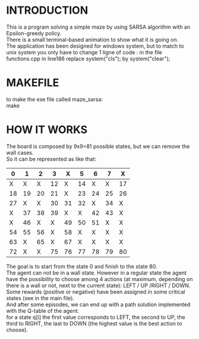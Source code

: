# INTRODUCTION

This is a program solving a simple maze by using SARSA algorithm with an Epsilon-greedy policy.<br />
There is a small terminal-based animation to show what it is going on.<br />
The application has been designed for windows system, but to match to unix system you only have to change 1 ligne
 of code : in the file functions.cpp in line186 replace system("cls"); by system("clear");
 

# MAKEFILE

to make the exe file called maze_sarsa:<br />
make<br />


# HOW IT WORKS

The board is composed by 9x9=81 possible states, but we can remove the wall cases.<br />
So it can be represented as like that:<br />

0 | 1 | 2 | 3 | X | 5 | 6 | 7 | X |
--- | --- | --- | --- |--- |--- |--- |--- |--- |
X | X | X | 12 | X | 14 | X | X | 17 |
18 | 19 | 20 | 21 | X | 23 | 24 | 25 | 26 |
27 | X | X | 30 | 31 | 32 | X | 34 | X |
X | 37 | 38 | 39 | X | X | 42 | 43 | X |
X | 46 | X | X | 49 | 50 | 51 | X | X |
54 | 55 | 56 | X | 58 | X | X | X | X |
63 | X | 65 | X | 67 | X | X | X | X |
72 | X | X | 75 |76 | 77 | 78 | 79 | 80 |


The goal is to start from the state 0 and finish to the state 80.<br />
The agent can not be in  a wall state. However in a regular state the agent have the possibility to
choose among  4 actions (at maximum, depending on there is a wall or not, next to the current state): LEFT / UP  /RIGHT / DOWN.<br />
Some rewards (positive or negative) have been assigned in some critical states (see in the main file).<br />
And after some episodes, we can end up with a path solution implemented with the Q-table of the agent:<br />
for a state q[i] the first value corresponds to LEFT, the second to UP, the third to RIGHT, the last to DOWN (the highest value is the best action to choose).<br />

 



